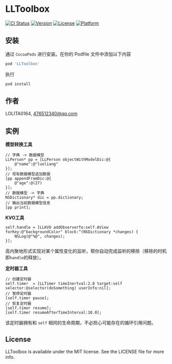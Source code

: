 # LLToolbox

[![CI Status](https://img.shields.io/travis/LOLITA0164/LLToolbox.svg?style=flat)](https://travis-ci.org/LOLITA0164/LLToolbox)
[![Version](https://img.shields.io/cocoapods/v/LLToolbox.svg?style=flat)](https://cocoapods.org/pods/LLToolbox)
[![License](https://img.shields.io/cocoapods/l/LLToolbox.svg?style=flat)](https://cocoapods.org/pods/LLToolbox)
[![Platform](https://img.shields.io/cocoapods/p/LLToolbox.svg?style=flat)](https://cocoapods.org/pods/LLToolbox)


## 安装

通过 `CocoaPods` 进行安装。在你的 Podfile 文件中添加以下内容


```ruby
pod 'LLToolbox'
```

执行 

```
pod install
```

## 作者

LOLITA0164, 476512340@qq.com

## 实例

**模型转换工具**

```
// 字典 -> 数据模型
LLPerson* pp = [LLPerson objectWithModelDic:@{
    @"name":@"luoliang"
}];
// 现有数据模型追加数据
[pp appendFromDic:@{
    @"age":@(27)
}];
// 数据模型 -> 字典
NSDictionary* dic = pp.dictionary;
// 输出当前数据模型信息
[pp print];
```

**KVO工具**

```
self.handle = [LLKVO addObserverTo:self.AView forKey:@"backgroundColor" block:^(NSDictionary *changes) {
	NSLog(@"%@", changes);
}];
```

高内聚地形式实现对某个属性变化的监听，帮你自动完成监听的移除（移除的时机即`handle`的释放）。

**定时器工具**

```
// 创建定时器
self.timer  = [LLTimer timeInertval:2.0 target:self selector:@selector(doSomething) userInfo:nil];
// 暂停定时器
[self.timer pause];
// 恢复定时器
[self.timer resume];
[self.timer resumeAfterTimeInterval:10.0];
```

该定时器拥有和 `self` 相同的生命周期，不必担心可能存在的循环引用问题。



## License

LLToolbox is available under the MIT license. See the LICENSE file for more info.
